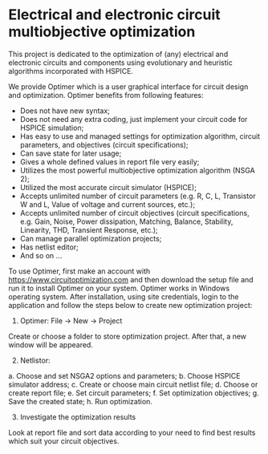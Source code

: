 # Electrical and electronic circuit multiobjective optimization
This project is dedicated to the optimization of (any) electrical and electronic circuits and components using evolutionary and heuristic algorithms incorporated with HSPICE.

We provide Optimer which is a user graphical interface for circuit design and optimization. Optimer benefits from following features:
   - Does not have new syntax;
   - Does not need any extra coding, just implement your circuit code for HSPICE simulation;
   - Has easy to use and managed settings for optimization algorithm, circuit parameters, and objectives (circuit specifications);
   - Can save state for later usage;
   - Gives a whole defined values in report file very easily;
   - Utilizes the most powerful multiobjective optimization algorithm (NSGA 2);
   - Utilized the most accurate circuit simulator (HSPICE);
   - Accepts unlimited number of circuit parameters (e.g. R, C, L, Transistor W and L, Value of voltage and current sources, etc.);
   - Accepts unlimited number of circuit objectives (circuit specifications, e.g. Gain, Noise, Power dissipation, Matching, Balance, Stability, Linearity, THD, Transient Response, etc.);
   - Can manage parallel optimization projects;
   - Has netlist editor;
   - And so on ...


To use Optimer, first make an account with https://www.circuitoptimization.com and then download the setup file and run it to install Optimer on your system. Optimer works in Windows operating system. After installation, using site credentials, login to the application and follow the steps below to create new optimization project:


   1. Optimer: File -> New -> Project

   Create or choose a folder to store optimization project. After that, a new window will be appeared.
   
   
   2. Netlistor:

   a. Choose and set NSGA2 options and parameters;
   b. Choose HSPICE simulator address;
   c. Create or choose main circuit netlist file;
   d. Choose or create report file;
   e. Set circuit parameters;
   f. Set optimization objectives;
   g. Save the created state;
   h. Run optimization.
   
   
   3. Investigate the optimization results

   Look at report file and sort data according to your need to find best results which suit your circuit objectives.

